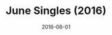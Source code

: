 ---
layout: cassette
artist: "Rexly"
title: "June Singles (2016)"
permalink: /cassette/album//:title
date: 2016-06-01
download: "rexly-june-singles"
cassette: "/assets/images/cassette/rexly-june-singles.png"
side-a: "'rexly_-_tanna', 'rexly_-_nivan_girl'"
side-b: "'rexly_-_love_crush', 'rexly_-_madness'"
meta_image: "/assets/images/artwork/rexly-june-singles.jpg"
meta_artist: "Rexly"
meta_title: "June Singles (2016)<br><hr>1. Tanna Aelan ft. Way Back Production<br>2. Ni-Van Girl (Brown Eye Girl) ft. RiddiikaL & Alix<br>3. Love Crush ft. Krassrut<br>4. Madness ft. Way Back Productions"
categories: Albums
tags: [rexly]
icon: '<i class="demo-icon icon-cassette"></i>'
---
